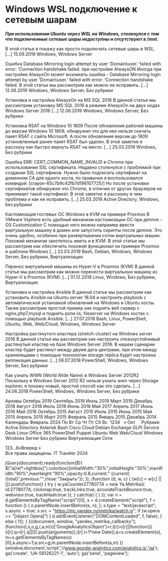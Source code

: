 #  Windows WSL подключение к сетевым шарам   
***При использовании Ubuntu через WSL на Windows, столкнулся с тем что подключенные сетевые шары недоступны и отсутствуют в /mnt.***

В этой статье я покажу как просто подключать сетевые шары в WSL. [...] 
 15.09.2019 
 Windows, Windows Server 
        
	
 
 Ошибка Database Mirroring login attempt by user ‘Domain\user.’ failed with error: ‘Connection handshake failed. при настройке AlwaysON 
Иногда при настройке AlwaysOn может возникать ошибка - Database Mirroring login attempt by user ‘Domain\user.’ failed with error: ‘Connection handshake failed. 
В этой статье мы рассмотрим как можно ее исправить.
 [...] 
 12.06.2019 
 Windows, Windows Server, Без рубрики 
        
	
 
 Установка и настройка AlwaysOn на MS SQL 2016 
В данной статье мы рассмотрим установку MS SQL 2016 в режиме AlwaysOn на двух нодах Windows Server 2016 [...] 
 12.06.2019 
 Windows, Windows Server, Без рубрики 
        
	
 
 Установка RSAT на Windows 10 1809 
После обновления рабочей машины до версии Windows 10 1809, обнаружил что для нее нельзя скачать пакет RSAT с сайта Microsoft.
А после обновления версии до 1809 установленный ранее пакет RSAT был удален. В этой заметке я рассказу как быстро вернуть RSAT на место.
 [...] 
 25.03.2019 
 Windows, Без рубрики 
        
	
 
 Ошибка ERR: CERT_COMMON_NAME_INVALID в Chrome при использовании SSL сертификата. 
Недавно столкнулся с проблемой при создании SSL сертификов. Нужно было подписать сертификат на доменном CA для одного хоста, по привычке я воспользовался командой:
[crayon-65c7b9c42fb7d196107725/]
Но после установки сертификатов обнаружил что Chrome, в отличие от других браузеров не принимает такой сертификат. В этой заметке я расскажу в чем проблема и как ее исправить.
 [...] 
 25.03.2019 
 Active Directory, Windows, Без рубрики 
        
	
 
 Кастомизация гостевых ОС Windows в KVM на примере Proxmox 
В VMware Vsphere есть удобный механизм кастомизации ОС при деплое - OS Customization 
С помощью него можно например ввести виртуальную машину в домен или запустить скрипты после деплоя.
Это очень удобно, особенно при развертывании сотни виртуальных машин. Похожий механизм захотелось иметь и в KVM.
В этой статье мы рассмотрим как обеспечить похожий функционал на примере Proxmox и шаблона Windows [...] 
 22.03.2019 
 Bash, Debian, Windows, Windows Server, Без рубрики, Виртуализация 
        
	
 
 Перенос виртуальной машины из Hyper-V в Proxmox (KVM) 
В данной статье мы рассмотрим как можно перенести виртуальную машину из Hyper-V в Proxmox (KVM).
 [...] 
 01.12.2018 
 Linux, Windows, Без рубрики, Виртуализация 
        
	
 
 Установка и настройка Ansible 
В данной статье мы рассмотрим как установить Ansible на Ubuntu server 18.04 и настроить playbook с автоматической установкой обновлений на Windows и Ubuntu хосты.
Также рассмотрим простой пример как поднять веб сервер с nginx,php7,mysql и поднять роли iis, fileserver на Windows хостах с помощью playbook Ansible. [...] 
 27.07.2018 
 Bash, Linux, PowerShell, Ubuntu, Web, Web/Cloud, Windows, Windows Server 
        
	
 
 Настройка растянутого кластера (stretch-cluster) на Windows server 2016 
В данной статье мы рассмотрим как настроить отказоустойчивый растянутый кластер на базе Windows Server 2016.
В нашем сценарии кластер будет растянут между двумя дата центрами, при этом между хранилищами с помощью технологии storage replica будет настроена репликация данных. [...] 
 06.07.2018 
 PowerShell, Windows, Windows Server, Без рубрики 
        
	
 
 Как узнать WWN (World Wide Name)  в Windows Server 2012R2 
Поскольку в Windows Server 2012 R2 нельзя узнать wwn через Storage explorer, я покажу новый, простой способ как это сделать. [...] 
 24.06.2018 
 PowerShell, Windows, Windows Server, Без рубрики 
        
Архивы
Октябрь 2019
Сентябрь 2019
Июнь 2019
Март 2019
Декабрь 2018
Август 2018
Июль 2018
Июнь 2018
Май 2017
Апрель 2017
Июнь 2016
Май 2016
Октябрь 2015
Август 2015
Июль 2015
Июнь 2015
Май 2015
Апрель 2015
Март 2015
Февраль 2015
Январь 2015
Декабрь 2014
Календарь
Февраль 2024
Пн
Вт
Ср
Чт
Пт
Сб
Вс
&nbsp;1234
&nbsp;
&laquo; Окт
&nbsp;
&nbsp;
Рубрики
Active Directory
Asterisk
Bash
Cisco
Cloud
Debian
Exchange
GLPI Service Desk
Linux
Office 365
PowerShell
Puppet
Ubuntu
Web
Web/Cloud
Windows
Windows Server
Без рубрики
Виртуализация
Сети
                 
123&hellip;6»Вперед »  
Все права защищены. IT Traveler 2024 
                            
jQuery(document).ready(function($){
$("a[rel*=lightbox]").colorbox({initialWidth:"30%",initialHeight:"30%",maxWidth:"90%",maxHeight:"90%",opacity:0.8,current:" {current}  {total}",previous:"",close:"Закрыть"});
});
(function (d, w, c) {
(w[c] = w[c] || []).push(function() {
try {
w.yaCounter27780774 = new Ya.Metrika({
id:27780774,
clickmap:true,
trackLinks:true,
accurateTrackBounce:true,
webvisor:true,
trackHash:true
});
} catch(e) { }
});
var n = d.getElementsByTagName("script")[0],
s = d.createElement("script"),
f = function () { n.parentNode.insertBefore(s, n); };
s.type = "text/javascript";
s.async = true;
s.src = "https://mc.yandex.ru/metrika/watch.js";
if (w.opera == "[object Opera]") {
d.addEventListener("DOMContentLoaded", f, false);
} else { f(); }
})(document, window, "yandex_metrika_callbacks");
(function(i,s,o,g,r,a,m){i['GoogleAnalyticsObject']=r;i[r]=i[r]||function(){
(i[r].q=i[r].q||[]).push(arguments)},i[r].l=1*new Date();a=s.createElement(o),
m=s.getElementsByTagName(o)[0];a.async=1;a.src=g;m.parentNode.insertBefore(a,m)
})(window,document,'script','//www.google-analytics.com/analytics.js','ga');
ga('create', 'UA-58126221-1', 'auto');
ga('send', 'pageview');
